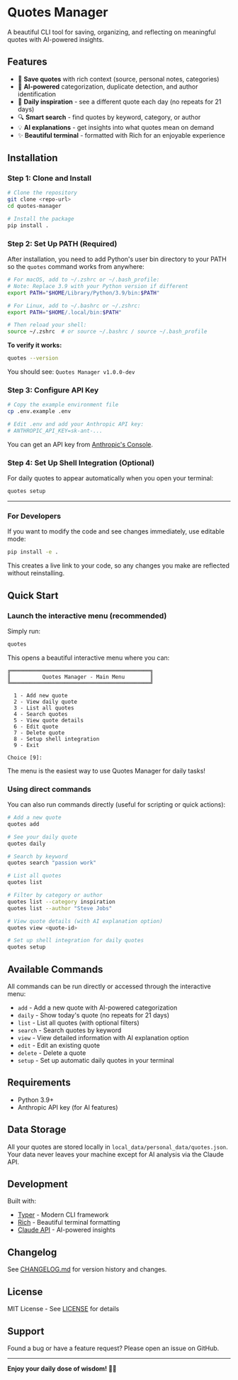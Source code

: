 # Quotes Manager

A beautiful CLI tool for saving, organizing, and reflecting on meaningful quotes with AI-powered insights.

## Features

- 💾 **Save quotes** with rich context (source, personal notes, categories)
- 🤖 **AI-powered** categorization, duplicate detection, and author identification
- 📅 **Daily inspiration** - see a different quote each day (no repeats for 21 days)
- 🔍 **Smart search** - find quotes by keyword, category, or author
- 💡 **AI explanations** - get insights into what quotes mean on demand
- ✨ **Beautiful terminal** - formatted with Rich for an enjoyable experience

## Installation

### Step 1: Clone and Install

```bash
# Clone the repository
git clone <repo-url>
cd quotes-manager

# Install the package
pip install .
```

### Step 2: Set Up PATH (Required)

After installation, you need to add Python's user bin directory to your PATH so the `quotes` command works from anywhere:

```bash
# For macOS, add to ~/.zshrc or ~/.bash_profile:
# Note: Replace 3.9 with your Python version if different
export PATH="$HOME/Library/Python/3.9/bin:$PATH"

# For Linux, add to ~/.bashrc or ~/.zshrc:
export PATH="$HOME/.local/bin:$PATH"

# Then reload your shell:
source ~/.zshrc  # or source ~/.bashrc / source ~/.bash_profile
```

**To verify it works:**
```bash
quotes --version
```

You should see: `Quotes Manager v1.0.0-dev`

### Step 3: Configure API Key

```bash
# Copy the example environment file
cp .env.example .env

# Edit .env and add your Anthropic API key:
# ANTHROPIC_API_KEY=sk-ant-...
```

You can get an API key from [Anthropic's Console](https://console.anthropic.com/).

### Step 4: Set Up Shell Integration (Optional)

For daily quotes to appear automatically when you open your terminal:

```bash
quotes setup
```

---

### For Developers

If you want to modify the code and see changes immediately, use editable mode:

```bash
pip install -e .
```

This creates a live link to your code, so any changes you make are reflected without reinstalling.

## Quick Start

### Launch the interactive menu (recommended)

Simply run:

```bash
quotes
```

This opens a beautiful interactive menu where you can:

```
╔════════════════════════════════════════════╗
║          Quotes Manager - Main Menu        ║
╚════════════════════════════════════════════╝

  1 - Add new quote
  2 - View daily quote
  3 - List all quotes
  4 - Search quotes
  5 - View quote details
  6 - Edit quote
  7 - Delete quote
  8 - Setup shell integration
  9 - Exit

Choice [9]:
```

The menu is the easiest way to use Quotes Manager for daily tasks!

### Using direct commands

You can also run commands directly (useful for scripting or quick actions):

```bash
# Add a new quote
quotes add

# See your daily quote
quotes daily

# Search by keyword
quotes search "passion work"

# List all quotes
quotes list

# Filter by category or author
quotes list --category inspiration
quotes list --author "Steve Jobs"

# View quote details (with AI explanation option)
quotes view <quote-id>

# Set up shell integration for daily quotes
quotes setup
```

## Available Commands

All commands can be run directly or accessed through the interactive menu:

- `add` - Add a new quote with AI-powered categorization
- `daily` - Show today's quote (no repeats for 21 days)
- `list` - List all quotes (with optional filters)
- `search` - Search quotes by keyword
- `view` - View detailed information with AI explanation option
- `edit` - Edit an existing quote
- `delete` - Delete a quote
- `setup` - Set up automatic daily quotes in your terminal

## Requirements

- Python 3.9+
- Anthropic API key (for AI features)

## Data Storage

All your quotes are stored locally in `local_data/personal_data/quotes.json`. Your data never leaves your machine except for AI analysis via the Claude API.

## Development

Built with:
- [Typer](https://typer.tiangolo.com/) - Modern CLI framework
- [Rich](https://rich.readthedocs.io/) - Beautiful terminal formatting
- [Claude API](https://docs.anthropic.com/) - AI-powered insights

## Changelog

See [CHANGELOG.md](CHANGELOG.md) for version history and changes.

## License

MIT License - See [LICENSE](LICENSE) for details

## Support

Found a bug or have a feature request? Please open an issue on GitHub.

---

**Enjoy your daily dose of wisdom! 📖✨**
